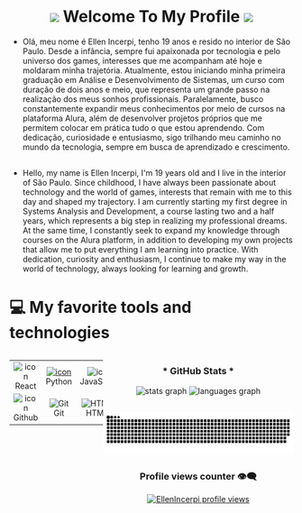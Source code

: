 <h1 align="center">
  <img src="https://media.giphy.com/media/hvRJCLFzcasrR4ia7z/giphy.gif" width="28">
  Welcome To My Profile 
  <img src="https://media.giphy.com/media/hvRJCLFzcasrR4ia7z/giphy.gif" width="28">
</h1>

- Olá, meu nome é Ellen Incerpi, tenho 19 anos e resido no interior de São Paulo. Desde a infância, sempre fui apaixonada por tecnologia e pelo universo dos games, interesses que me acompanham até hoje e moldaram minha trajetória.
Atualmente, estou iniciando minha primeira graduação em Análise e Desenvolvimento de Sistemas, um curso com duração de dois anos e meio, que representa um grande passo na realização dos meus sonhos profissionais. Paralelamente, busco constantemente expandir meus conhecimentos por meio de cursos na plataforma Alura, além de desenvolver projetos próprios que me permitem colocar em prática tudo o que estou aprendendo.
Com dedicação, curiosidade e entusiasmo, sigo trilhando meu caminho no mundo da tecnologia, sempre em busca de aprendizado e crescimento.
##
- Hello, my name is Ellen Incerpi, I'm 19 years old and I live in the interior of São Paulo. Since childhood, I have always been passionate about technology and the world of games, interests that remain with me to this day and shaped my trajectory.
I am currently starting my first degree in Systems Analysis and Development, a course lasting two and a half years, which represents a big step in realizing my professional dreams. At the same time, I constantly seek to expand my knowledge through courses on the Alura platform, in addition to developing my own projects that allow me to put everything I am learning into practice.
With dedication, curiosity and enthusiasm, I continue to make my way in the world of technology, always looking for learning and growth.

##
# 💻 My favorite tools and technologies
<div style="display: flex; align-items: flex-start; align: center">
<table align="center">
  <tr>
    <td align="center" width="96">
        <img src="https://techstack-generator.vercel.app/react-icon.svg" alt="icon" width="65" height="65" />
      <br>React
    </td>
    <td align="center" width="96">
      <a href="#macropower-tech">
        <img src="https://techstack-generator.vercel.app/python-icon.svg" alt="icon" width="65" height="65" />
      </a>
      <br>Python
    </td>
    <td align="center" width="96">
        <img src="https://techstack-generator.vercel.app/js-icon.svg" alt="icon" width="65" height="65" />
      <br>JavaScript
    </td>
    <td align="center" width="96">
        <img src="https://techstack-generator.vercel.app/cpp-icon.svg" alt="icon" width="65" height="65" />
      <br>C++
    </td>
    <td align="center" width="96">
        <img src="https://techstack-generator.vercel.app/mysql-icon.svg" alt="icon" width="65" height="65" />
      <br>MySQL
    </td>
    <td align="center" width="96">
        <img src="https://techstack-generator.vercel.app/ts-icon.svg" alt="icon" width="65" height="65" />
      <br>TypeScript
    </td>
    <td align="center" width="96">
        <img src="https://techstack-generator.vercel.app/aws-icon.svg" alt="icon" width="65" height="65" />
      <br>AWS
    </td>
  
  </tr>
  <tr>
      <td align="center" width="96">
        <img src="https://techstack-generator.vercel.app/github-icon.svg" alt="icon" width="65" height="65" />
      <br>Github
    </td>
    <td align="center" width="96"> 
        <img src="https://user-images.githubusercontent.com/25181517/192108372-f71d70ac-7ae6-4c0d-8395-51d8870c2ef0.png" width="48" height="48" alt="Git" />
      <br>Git
    </td>
       <td align="center"  width="96">
        <img src="https://skillicons.dev/icons?i=html" width="48" height="48" alt="HTML5" />
      <br>HTML5
    </td>
    <td align="center" width="96">
        <img src="https://skillicons.dev/icons?i=css" width="48" height="48" alt="css" />
      <br>CSS
    </td>
    <td align="center"  width="96">
        <img src="https://skillicons.dev/icons?i=bootstrap" width="48" height="48" alt="bootstrap" />
      <br>Bootstrap
    </td>
    <td align="center" width="96">
        <img src="https://skillicons.dev/icons?i=tailwind" width="48" height="48" alt="tailwind" />
      <br>Tailwind
    </td>
                <td align="center" width="96">
        <img src="https://skillicons.dev/icons?i=vscode" width="48" height="48" alt="VsCode" />
      <br>VsCode
    </td>
              
 </tr>
</table>
<br><br>


  
##
<div style="text-align: center;" align="center">
  <h3>* GitHub Stats *</h3>
  
<div align="center">
  <img src="https://github-readme-stats.vercel.app/api?username=EllenIncerpi&hide_title=false&hide_rank=false&show_icons=true&include_all_commits=true&count_private=true&disable_animations=false&theme=tokyonight&locale=en&hide_border=false" height="150" alt="stats graph"  />
  <img src="https://github-readme-stats.vercel.app/api/top-langs?username=EllenIncerpi&locale=en&hide_title=false&layout=compact&card_width=320&langs_count=5&theme=tokyonight&hide_border=false" height="150" alt="languages graph"  />
</div>

##
<picture align="center">
  <source media="(prefers-color-scheme: dark)" srcset="https://raw.githubusercontent.com/mari4souza/mari4souza/output/github-contribution-grid-snake-dark.svg">
  <source media="(prefers-color-scheme: light)" srcset="https://raw.githubusercontent.com/mari4souza/mari4souza/output/github-contribution-grid-snake-dark.svg">
  <img align="center" alt="github contribution grid snake animation" src="https://raw.githubusercontent.com/mari4souza/mari4souza/output/github-contribution-grid-snake.svg">
</picture>






##

  ### Profile views counter 👁️‍🗨️
[![EllenIncerpi profile views](https://u8views.com/api/v1/github/profiles/7869344/views/day-week-month-total-count.svg)](https://u8views.com/github/EllenIncerpi)

 


